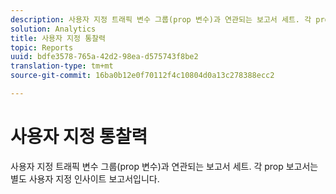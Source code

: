 ```yaml
---
description: 사용자 지정 트래픽 변수 그룹(prop 변수)과 연관되는 보고서 세트. 각 prop 보고서는 별도 사용자 지정 인사이트 보고서입니다.
solution: Analytics
title: 사용자 지정 통찰력
topic: Reports
uuid: bdfe3578-765a-42d2-98ea-d575743f8be2
translation-type: tm+mt
source-git-commit: 16ba0b12e0f70112f4c10804d0a13c278388ecc2

---
```



# 사용자 지정 통찰력

사용자 지정 트래픽 변수 그룹(prop 변수)과 연관되는 보고서 세트. 각 prop 보고서는 별도 사용자 지정 인사이트 보고서입니다.

